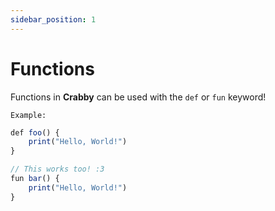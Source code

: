 ```yaml
---
sidebar_position: 1
---
```


# Functions

Functions in **Crabby** can be used with the `def` or `fun` keyword!

`Example:`

```js
def foo() {
    print("Hello, World!")
}

// This works too! :3
fun bar() {
    print("Hello, World!")
}
```
